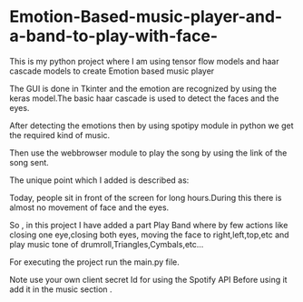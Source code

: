 # Emotion-Based-music-player-and-a-band-to-play-with-face-
This is my python project where I am using tensor flow models and haar cascade models to create Emotion based music player

The GUI is done in Tkinter and the emotion are recognized by using the keras model.The basic haar cascade is used to detect the faces and the eyes.

After detecting the emotions then by using spotipy module in python we get the required kind of music.

Then use the webbrowser module to play the song by using the link of the song sent.

The unique point which I added is described as:

Today, people sit in front of the screen for long hours.During this there is almost no movement of face and the eyes.

So , in this project I have added a part Play Band where by few actions like closing one eye,closing both eyes, moving the face to right,left,top,etc and play music tone of drumroll,Triangles,Cymbals,etc...


For executing the project run the main.py file.


Note use your own client secret Id for using the Spotify API 
Before using it add it in the music section .
